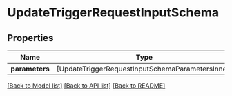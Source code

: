 # UpdateTriggerRequestInputSchema

## Properties
Name | Type | Description | Notes
------------ | ------------- | ------------- | -------------
**parameters** | [UpdateTriggerRequestInputSchemaParametersInner] |  | 

[[Back to Model list]](../README.md#documentation-for-models) [[Back to API list]](../README.md#documentation-for-api-endpoints) [[Back to README]](../README.md)


